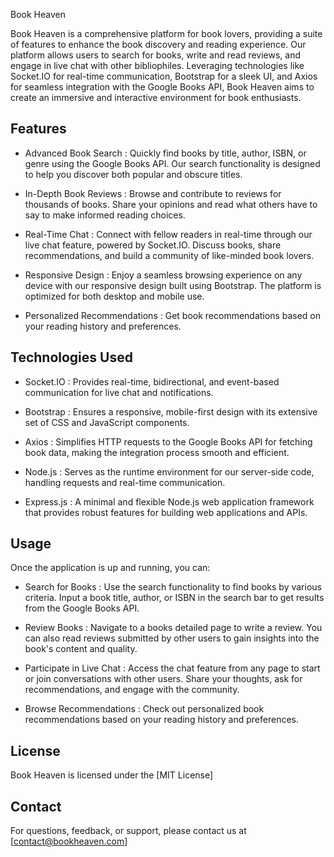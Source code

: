 Book Heaven

Book Heaven is a comprehensive platform for book lovers, providing a suite of features to enhance the book discovery and reading experience. Our platform allows users to search for books, write and read reviews, and engage in live chat with other bibliophiles. Leveraging technologies like Socket.IO for real-time communication, Bootstrap for a sleek UI, and Axios for seamless integration with the Google Books API, Book Heaven aims to create an immersive and interactive environment for book enthusiasts.

## Features

- Advanced Book Search : Quickly find books by title, author, ISBN, or genre using the Google Books API. Our search functionality is designed to help you discover both popular and obscure titles.

- In-Depth Book Reviews : Browse and contribute to reviews for thousands of books. Share your opinions and read what others have to say to make informed reading choices.

- Real-Time Chat : Connect with fellow readers in real-time through our live chat feature, powered by Socket.IO. Discuss books, share recommendations, and build a community of like-minded book lovers.

- Responsive Design : Enjoy a seamless browsing experience on any device with our responsive design built using Bootstrap. The platform is optimized for both desktop and mobile use.

- Personalized Recommendations : Get book recommendations based on your reading history and preferences.

## Technologies Used

- Socket.IO : Provides real-time, bidirectional, and event-based communication for live chat and notifications.

- Bootstrap : Ensures a responsive, mobile-first design with its extensive set of CSS and JavaScript components.

- Axios : Simplifies HTTP requests to the Google Books API for fetching book data, making the integration process smooth and efficient.


- Node.js : Serves as the runtime environment for our server-side code, handling requests and real-time communication.

- Express.js : A minimal and flexible Node.js web application framework that provides robust features for building web applications and APIs.

## Usage

Once the application is up and running, you can:

- Search for Books : Use the search functionality to find books by various criteria. Input a book title, author, or ISBN in the search bar to get results from the Google Books API.

- Review Books : Navigate to a books detailed page to write a review. You can also read reviews submitted by other users to gain insights into the book's content and quality.

-  Participate in Live Chat :  Access the chat feature from any page to start or join conversations with other users. Share your thoughts, ask for recommendations, and engage with the community.

- Browse Recommendations : Check out personalized book recommendations based on your reading history and preferences.

## License

Book Heaven is licensed under the [MIT License]

## Contact

For questions, feedback, or support, please contact us at [contact@bookheaven.com]
